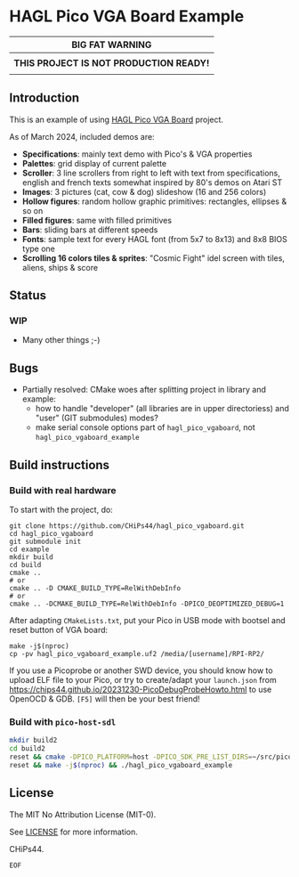 # HAGL Pico VGA Board Example

|            **BIG FAT WARNING**            |
| :---------------------------------------: |
|                                           |
| **THIS PROJECT IS NOT PRODUCTION READY!** |
|                                           |

## Introduction

This is an example of using [HAGL Pico VGA Board](https://github.com/CHiPs44/hagl_pico_vgaboard) project.

As of March 2024, included demos are:

- **Specifications**: mainly text demo with Pico's & VGA properties
- **Palettes**: grid display of current palette
- **Scroller**: 3 line scrollers from right to left with text from specifications, english and french texts somewhat inspired by 80's demos on Atari ST
- **Images**: 3 pictures (cat, cow & dog) slideshow (16 and 256 colors)
- **Hollow figures**: random hollow graphic primitives: rectangles, ellipses & so on
- **Filled figures**: same with filled primitives
- **Bars**: sliding bars at different speeds
- **Fonts**: sample text for every HAGL font (from 5x7 to 8x13) and 8x8 BIOS type one
- **Scrolling 16 colors tiles & sprites**: "Cosmic Fight" idel screen with tiles, aliens, ships & score

## Status

### WIP

- Many other things ;-)

## Bugs

- Partially resolved: CMake woes after splitting project in library and example:
  - how to handle "developer" (all libraries are in upper directoriess) and "user" (GIT submodules) modes?
  - make serial console options part of `hagl_pico_vgaboard`, not `hagl_pico_vgaboard_example`

## Build instructions

### Build with real hardware

To start with the project, do:

```shell
git clone https://github.com/CHiPs44/hagl_pico_vgaboard.git
cd hagl_pico_vgaboard
git submodule init
cd example
mkdir build
cd build
cmake ..
# or
cmake .. -D CMAKE_BUILD_TYPE=RelWithDebInfo
# or
cmake .. -DCMAKE_BUILD_TYPE=RelWithDebInfo -DPICO_DEOPTIMIZED_DEBUG=1
```

After adapting `CMakeLists.txt`, put your Pico in USB mode with bootsel and reset button of VGA board:

```shell
make -j$(nproc)
cp -pv hagl_pico_vgaboard_example.uf2 /media/[username]/RPI-RP2/
```

If you use a Picoprobe or another SWD device, you should know how to upload ELF file to your Pico, or try to create/adapt your `launch.json` from <https://chips44.github.io/20231230-PicoDebugProbeHowto.html> to use OpenOCD & GDB. `[F5]` will then be your best friend!

### Build with `pico-host-sdl`

```bash
mkdir build2
cd build2
reset && cmake -DPICO_PLATFORM=host -DPICO_SDK_PRE_LIST_DIRS=~/src/pico-host-sdl -DCMAKE_BUILD_TYPE=Debug ..
reset && make -j$(nproc) && ./hagl_pico_vgaboard_example
```

## License

The MIT No Attribution License (MIT-0).

See [LICENSE](LICENSE) for more information.

CHiPs44.

`EOF`
